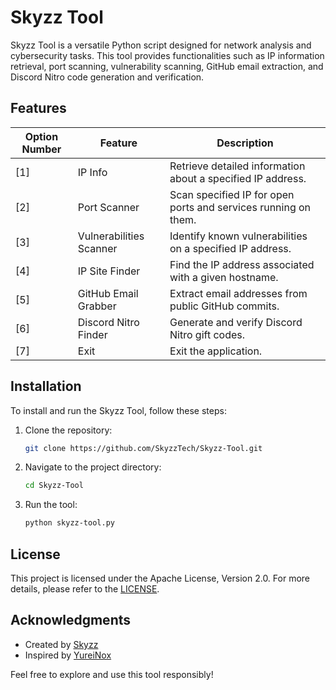 # Skyzz Tool

Skyzz Tool is a versatile Python script designed for network analysis and cybersecurity tasks. This tool provides functionalities such as IP information retrieval, port scanning, vulnerability scanning, GitHub email extraction, and Discord Nitro code generation and verification.

## Features

| Option Number | Feature                        | Description                                                      |
|---------------|--------------------------------|------------------------------------------------------------------|
| [1]           | IP Info                        | Retrieve detailed information about a specified IP address.     |
| [2]           | Port Scanner                   | Scan specified IP for open ports and services running on them.  |
| [3]           | Vulnerabilities Scanner         | Identify known vulnerabilities on a specified IP address.       |
| [4]           | IP Site Finder                 | Find the IP address associated with a given hostname.           |
| [5]           | GitHub Email Grabber           | Extract email addresses from public GitHub commits.              |
| [6]           | Discord Nitro Finder           | Generate and verify Discord Nitro gift codes.                   |
| [7]           | Exit                           | Exit the application.                                           |

## Installation

To install and run the Skyzz Tool, follow these steps:

1. Clone the repository:
   ```bash
   git clone https://github.com/SkyzzTech/Skyzz-Tool.git
   ```
2. Navigate to the project directory:
   ```bash
   cd Skyzz-Tool
   ```
3. Run the tool:
   ```bash
   python skyzz-tool.py
   ```

## License

This project is licensed under the Apache License, Version 2.0. For more details, please refer to the [LICENSE](http://www.apache.org/licenses/LICENSE-2.0).

## Acknowledgments

- Created by [Skyzz](https://github.com/SkyzzTech)
- Inspired by [YureiNox](https://github.com/YureiNox)

Feel free to explore and use this tool responsibly!
